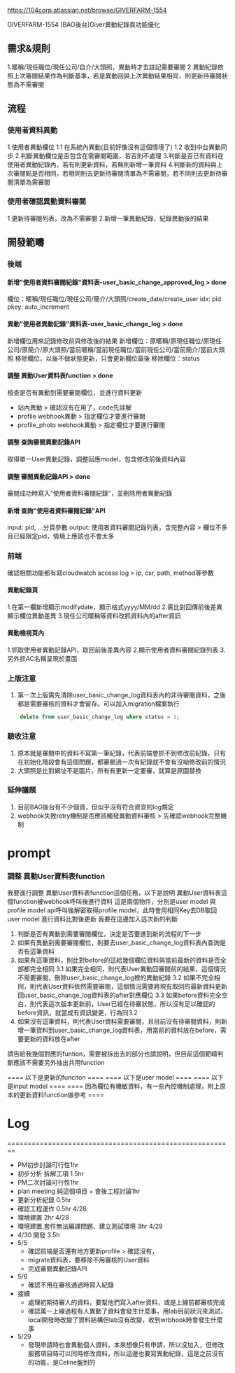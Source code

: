 https://104corp.atlassian.net/browse/GIVERFARM-1554

GIVERFARM-1554 [BAG後台]Giver異動紀錄頁功能優化
 
## 需求&規則
1.暱稱/現任職位/現任公司/自介/大頭照，異動時才去註記需要審閱
2.異動紀錄依照上次審閱結果作為判斷基準，若是異動回與上次異動結果相同，則更新待審閱狀態為不需審閱
 
## 流程
### 使用者資料異動
1.使用者異動欄位
1.1 在系統內異動(目前好像沒有這個情境了)
1.2 收到中台異動同步
2.判斷異動欄位是否包含在需審閱範圍，若否則不處理
3.判斷是否已有資料在使用者異動紀錄內，若有則更新資料，若無則新增一筆資料
4.判斷新的資料與上次審閱點是否相同，若相同則去更新待審閱清單為不需審閱，若不同則去更新待審閱清單為需審閱
 
### 使用者確認異動資料審閱
1.更新待審閱列表，改為不需審閱
2.新增一筆異動紀錄，紀錄異動後的結果
 
## 開發範疇
### 後端
#### 新增"使用者資料審閱紀錄"資料表-user_basic_change_approved_log > done
欄位：暱稱/現任職位/現任公司/簡介/大頭照/create_date/create_user
idx: pid
pkey: auto_increment
#### 異動"使用者異動記錄"資料表-user_basic_change_log > done
新增欄位用來記錄修改前與修改後的結果
新增欄位：原暱稱/原現任職位/原現任公司/原簡介/原大頭照/當前暱稱/當前現任職位/當前現任公司/當前簡介/當前大頭照
移除欄位，以後不做狀態更新，只會更新欄位最後
移除欄位：status
#### 調整 異動User資料表function > done
檢查是否有異動到需要審閱欄位，並進行資料更新
- 站內異動 > 確認沒有在用了，code先註解
- profile webhook異動 > 指定欄位才要進行審閱
- profile_photo webhook異動 > 指定欄位才要進行審閱
#### 調整 查詢審閱異動記錄API
取得單一User異動記錄，調整回應model，包含修改前後資料內容
#### 調整 審閱異動記錄API > done
審閱成功時寫入"使用者資料審閱紀錄"，並刪除用者異動紀錄
#### 新增 查詢"使用者資料審閱記錄"API
input: pid, ...分頁參數
output: 使用者資料審閱記錄列表，含完整內容 > 欄位不多且已經限定pid，情境上應該也不會太多

### 前端
確認相關功能都有寫cloudwatch access log > ip, csr, path, method等參數
#### 異動紀錄頁
1.在第一欄新增顯示modifydate，顯示格式yyyy/MM/dd
2.需比對回傳前後差異顯示欄位異動差異
3.現任公司暱稱等資料改抓資料內的after資訊
#### 異動檢視頁內
1.抓取使用者異動記錄API，取回前後差異內容
2.顯示使用者資料審閱紀錄列表
3.另外抓AC名稱呈現於畫面

### 上版注意
1. 第一次上版需先清除user_basic_change_log資料表內的非待審閱資料，之後都是需要審核的資料才會留存。可以加入migration檔案執行
``` sql
    delete from user_basic_change_log where status = 1;
```

### 驗收注意
1. 原本就是審閱中的資料不寫第一筆紀錄，代表前端會抓不到修改前紀錄，只有在初始化階段會有這個問題，都審閱過一次有紀錄就不會有沒呦修改前的情況
2. 大頭照是比對網址不是圖片，所有有更新一定要審，就算是原圖替換

### 延伸議題
1. 目前BAG後台有不少個資，但似乎沒有符合資安的log規定
2. webhook失敗retry機制是否應該觸發異動資料審核 > 先確認webhook完整機制

# prompt
### 調整 異動User資料表function 
我要進行調整 異動User資料表function這個任務，以下是說明
異動User資料表這個function被webhook呼叫後進行資料
這是兩個物件，分別是user model 與 profile model
api呼叫後解密取得profile model，此時會用相同Key去DB取回user model
進行資料比對後更新
我要在這邊加入這次新的判斷
1. 判斷是否有異動到需要審閱欄位，決定是否要進到新的流程的下一步
2. 如果有異動到需要審閱欄位，則要去user_basic_change_log資料表內查詢是否有這筆資料
3. 如果有這筆資料，則比對before的這給幾個欄位資料與當前最新的資料是否全部都完全相同
3.1 如果完全相同，則代表User異動回審閱前的結果，這個情況不需要審閱，刪除user_basic_change_log裡的異動紀錄
3.2 如果不完全相同，則代表User資料依然需要審閱，這個情況需要將現有取回的最新資料更新回user_basic_change_log資料表的after對應欄位
3.3 如果before資料完全空白，則代表這次版本更新前，User已經在待審狀態，所以沒有足以確認的before資訊，就當成有資訊變更，行為同3.2
4. 如果沒有這筆資料，則代表User資料需要審閱，且目前沒有待審閱資料，則新增一筆資料到user_basic_change_log資料表，用當前的資料放在before，需要更新的資料放在after

請告給我幾個對應的funtion，需要被拆出去的部分也請說明，但目前這個範疇判斷應該不需要另外抽出共用function

==== 以下是更新的funciton ====
==== 以下是user model ====
==== 以下是input model ====
==== 因為欄位有機敏資料，有一些內控機制處理，附上原本的更新資料function做參考 ====








# Log
========================================================
- PM初步討論可行性1hr
- 初步分析 拆解工項 1.5hr
- PM二次討論可行性1hr
- plan meeting 純這個項目 + 會後工程討論1hr
- 更新分析紀錄 0.5hr
- 確認工程運作 0.5hr 4/28
- 環境建置 2hr 4/28
- 環境建置,套件無法編譯問題、建立測試環境 3hr 4/29
- 4/30 開發 3.5h
- 5/5
    - 確認前端是否還有地方更新profile > 確認沒有，
    - migrate資料表，要移除不用審核的User資料
    - 完成審閱異動記錄API
- 5/6
    - 確認不用在審核通過時寫入紀錄
- 接續
    - 處理初期待審人的資料，要幫他們寫入after資料，或是上線前都審核完成
    - 確認萬一上線過程有人異動了資料會發生什麼事，用lab目前狀況來測試，local開發時改變了資料結構但lab沒有改變，收到wrbhook時會發生什麼事
- 5/29
  - 發現申請時也會異動個人資料，本來想像只有申請，所以沒加入，但修改服務項目時可以同時修改資料，所以這邊也要寫異動紀錄，這是之前沒有的功能，是Celine盤到的